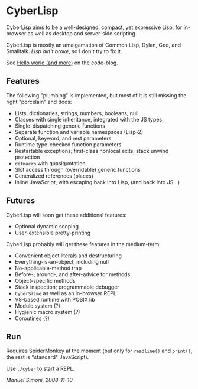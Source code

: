CyberLisp
=========

CyberLisp aims to be a well-designed, compact, yet expressive Lisp,
for in-browser as well as desktop and server-side scripting.

CyberLisp is mostly an amalgamation of Common Lisp, Dylan, Goo, and
Smalltalk.  *Lisp ain't broke*, so I don't try to fix it.

See <a href="blog/2008-11/hello-world.md">Hello world (and more)</a> on the code-blog.

Features
--------

The following "plumbing" is implemented, but most of it is still
missing the right "porcelain" and docs:

* Lists, dictionaries, strings, numbers, booleans, null
* Classes with single inheritance, integrated with the JS types
* Single-dispatching generic functions
* Separate function and variable namespaces (Lisp-2)
* Optional, keyword, and rest parameters
* Runtime type-checked function parameters
* Restartable exceptions; first-class nonlocal exits; stack unwind protection
* `defmacro` with quasiquotation
* Slot access through (overridable) generic functions
* Generalized references (places)
* Inline JavaScript, with escaping back into Lisp, (and back into JS...)

Futures
-------

CyberLisp will soon get these additional features:

* Optional dynamic scoping
* User-extensible pretty-printing

CyberLisp probably will get these features in the medium-term:

* Convenient object literals and destructuring
* Everything-is-an-object, including null
* No-applicable-method trap
* Before-, around-, and after-advice for methods
* Object-specific methods
* Stack inspection; programmable debugger
* `CyberSlime` as well as an in-browser REPL
* V8-based runtime with POSIX lib
* Module system (?)
* Hygienic macro system (?)
* Coroutines (?)

Run
---

Requires SpiderMonkey at the moment (but only for `readline()` and
`print()`, the rest is "standard" JavaScript).

Use `./cyber` to start a REPL.

*Manuel Simoni, 2008-11-10*
